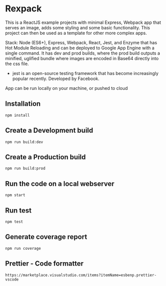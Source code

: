 # Rexpack

This is a ReactJS example projects with minimal Express, Webpack app that serves an image, adds some styling and some basic functionality. This project can then be used as a template for other more complex apps.

Stack: Node (ES6+), Express, Webpack, React, Jest, and Enzyme that has Hot Module Reloading and can be deployed to Google App Engine with a single command. It has dev and prod builds, where the prod build outputs a minified, uglified bundle where images are encoded in Base64 directly into the css file.

- jest is an open-source testing framework that has become increasingly popular recently. Developed by Facebook.

App can be run locally on your machine, or pushed to cloud

## Installation

    npm install

## Create a Development build

    npm run build:dev

## Create a Production build

    npm run build:prod

## Run the code on a local webserver

    npm start

## Run test

    npm test

## Generate coverage report

    npm run coverage

## Prettier - Code formatter

    https://marketplace.visualstudio.com/items?itemName=esbenp.prettier-vscode
